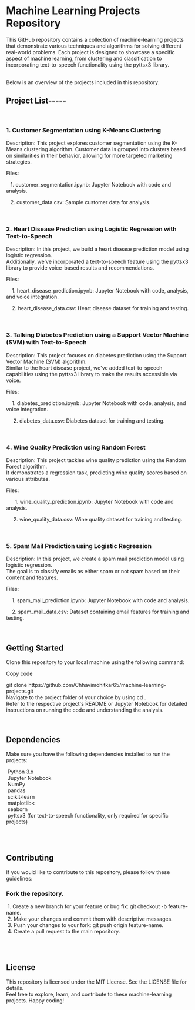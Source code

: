 <h1>Machine Learning Projects Repository </h1>
<p>This GitHub repository contains a collection of machine-learning projects that demonstrate various techniques and algorithms for solving different real-world problems. Each project is designed to showcase a specific aspect of machine learning, from clustering and classification to incorporating text-to-speech functionality using the pyttsx3 library. </p>
<br/>
Below is an overview of the projects included in this repository:
<br/>
<h2>Project List-----</h2>
<br/>
<h3>1. Customer Segmentation using K-Means Clustering</h3>
<p>Description: This project explores customer segmentation using the K-Means clustering algorithm.
Customer data is grouped into clusters based on similarities in their behavior, allowing for more targeted marketing strategies.</p>
Files:<br/>
    <p>&nbsp;&nbsp;&nbsp;1. customer_segmentation.ipynb: Jupyter Notebook with code and analysis.</p>
    <p>&nbsp;&nbsp;&nbsp;2. customer_data.csv: Sample customer data for analysis.</p>
<br/>
<h3>2. Heart Disease Prediction using Logistic Regression with Text-to-Speech</h3>
<p>Description: In this project, we build a heart disease prediction model using logistic regression. <br/>Additionally, we've incorporated a text-to-speech feature using the pyttsx3 library to provide voice-based results and recommendations.</p>
Files:<br/>
    <p>&nbsp;&nbsp; &nbsp;1. heart_disease_prediction.ipynb: Jupyter Notebook with code, analysis, and voice integration.</p>
    <p>&nbsp; &nbsp;&nbsp;2. heart_disease_data.csv: Heart disease dataset for training and testing.</p>
<br/>
<h3>3. Talking Diabetes Prediction using a Support Vector Machine (SVM) with Text-to-Speech</h3>
<p>Description: This project focuses on diabetes prediction using the Support Vector Machine (SVM) algorithm.<br/> Similar to the heart disease project, we've added text-to-speech capabilities using the pyttsx3 library to make the results accessible via voice.</p>
Files:<br/>
    <p>&nbsp; &nbsp;&nbsp;1. diabetes_prediction.ipynb: Jupyter Notebook with code, analysis, and voice integration.</p>
   <p>&nbsp;&nbsp; &nbsp; 2. diabetes_data.csv: Diabetes dataset for training and testing.</p>
<br/>
<h3>4. Wine Quality Prediction using Random Forest</h3>
<p>Description: This project tackles wine quality prediction using the Random Forest algorithm.<br/> It demonstrates a regression task, predicting wine quality scores based on various attributes.</p>
Files:<br/>
 <p>&nbsp; &nbsp; &nbsp; 1. wine_quality_prediction.ipynb: Jupyter Notebook with code and analysis.</p>
  <p>&nbsp; &nbsp;&nbsp; 2. wine_quality_data.csv: Wine quality dataset for training and testing.</p>
<br/>
<h3>5. Spam Mail Prediction using Logistic Regression</h3>
<p>Description: In this project, we create a spam mail prediction model using logistic regression.<br/> The goal is to classify emails as either spam or not spam based on their content and features.</p>
Files:<br/>
  <p>&nbsp;&nbsp;&nbsp; 1. spam_mail_prediction.ipynb: Jupyter Notebook with code and analysis.</p>
   <p>&nbsp;&nbsp;&nbsp; 2.  spam_mail_data.csv: Dataset containing email features for training and testing.</p>
<br/>
<h2>Getting Started</h2>
<p>Clone this repository to your local machine using the following command:</p>
Copy code
<p>git clone https://github.com/Chhavimohitkar65/machine-learning-projects.git<br/>
 Navigate to the project folder of your choice by using  cd <project-name>.<br/>
 Refer to the respective project's README or Jupyter Notebook for detailed instructions on running the code and understanding the analysis.</p>
<br/>
<h2>Dependencies</h2>
Make sure you have the following dependencies installed to run the projects:<br/>
<p>&nbsp;Python 3.x</br>
&nbsp;Jupyter Notebook</br>
&nbsp;NumPy</br>
&nbsp;pandas</br>
&nbsp;scikit-learn</br>
&nbsp;matplotlib<</br>
&nbsp;seaborn</br>
&nbsp;pyttsx3 (for text-to-speech functionality, only required for specific projects)</p>
<br/>
<br/>
<h2>Contributing</h2>
If you would like to contribute to this repository, please follow these guidelines:
<br/>
<h3>Fork the repository.</h3>
<p>&nbsp;1. Create a new branch for your feature or bug fix: git checkout -b feature-name.<br/>
&nbsp;2. Make your changes and commit them with descriptive messages.<br/>
&nbsp;3. Push your changes to your fork: git push origin feature-name.<br/>
&nbsp;4. Create a pull request to the main repository.</p>
<br/>
<br/>
<h2>License</h2>
<p>This repository is licensed under the MIT License. See the LICENSE file for details.<br/>
Feel free to explore, learn, and contribute to these machine-learning projects. Happy coding!</p>






